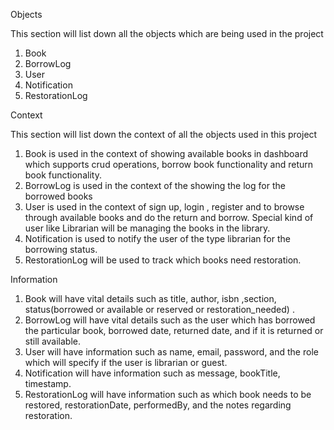 Objects

This section will list down all the objects which are being used in the project

1. Book 
2. BorrowLog
3. User 
4. Notification
5. RestorationLog

Context

This section will list down the context of all the objects used in this project

1. Book is used in the context of showing available books in dashboard which supports crud operations, borrow book functionality and return book functionality.
2. BorrowLog is used in the context of the showing the log for the borrowed books
3. User is used in the context of sign up, login , register and to browse through available books and do the return and borrow. Special kind of user like Librarian will be managing the books in the library.
4. Notification is used to notify the user of the type librarian for the borrowing status.
5. RestorationLog will be used to track which books need restoration.

Information
1. Book will have vital details such as title, author, isbn ,section, status(borrowed or available or reserved or restoration_needed) .
2. BorrowLog will have vital details such as the user which has borrowed the particular book, borrowed date, returned date, and if it is returned or still available.
3. User will have information such as name, email, password, and the role which will specify if the user is librarian or guest.
4. Notification will have information such as message, bookTitle, timestamp.
5. RestorationLog will have information such as which book needs to be restored, restorationDate, performedBy, and the notes regarding restoration. 